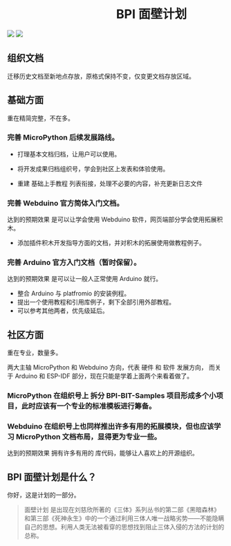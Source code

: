 
# &emsp;&emsp;&emsp;&emsp;&emsp;&emsp;&emsp;&emsp;&emsp;BPI 面壁计划

![](https://img.shields.io/badge/open%20source-bananpi-brightgreen.svg)
![](https://img.shields.io/badge/developer-wall%20plan-blueviolet.svg)

## 组织文档

迁移历史文档至新地点存放，原格式保持不变，仅变更文档存放区域。

## 基础方面

重在精简完整，不在多。

### 完善 MicroPython 后续发展路线。

- 打理基本文档归档，让用户可以使用。

- 将开发成果归档组织号，学会到社区上发表和体验使用。

- 重建 基础上手教程 列表衔接，处理不必要的内容，补充更新日志文件

### 完善 Webduino 官方简体入门文档。

达到的预期效果 是可以让学会使用 Webduino 软件，网页端部分学会使用拓展积木。

- 添加插件积木开发指导方面的文档，并对积木的拓展使用做教程例子。

### 完善 Arduino 官方入门文档（暂时保留）。

达到的预期效果 是可以让一般人正常使用 Arduino 就行。

- 整合 Arduino 与 platfromio 的安装例程。
- 提出一个使用教程和引用库例子，剩下全部引用外部教程。
- 可以参考其他两者，优先级延后。

## 社区方面

重在专业，数量多。

两大主轴 MicroPython 和 Webduino 方向，代表 硬件 和 软件 发展方向，
而关于 Arduino 和 ESP-IDF 部分，现在只能是学着上面两个来看着做了。

### MicroPython 在组织号上 拆分 BPI-BIT-Samples 项目形成多个小项目，此时应该有一个专业的标准模板进行筹备。

### Webduino 在组织号上也同样推出许多有用的拓展模块，但也应该学习 MicroPython 文档布局，显得更为专业一些。

达到的预期效果 拥有许多有用的 库代码，能够让人喜欢上的开源组织。

## BPI 面壁计划是什么？

你好，这是计划的一部分。

> 面壁计划 是出现在刘慈欣所著的《三体》系列丛书的第二部《黑暗森林》和第三部《死神永生》中的一个通过利用三体人唯一战略劣势——不能隐瞒自己的思想。利用人类无法被看穿的思想找到阻止三体入侵的方法的计划的总称。
